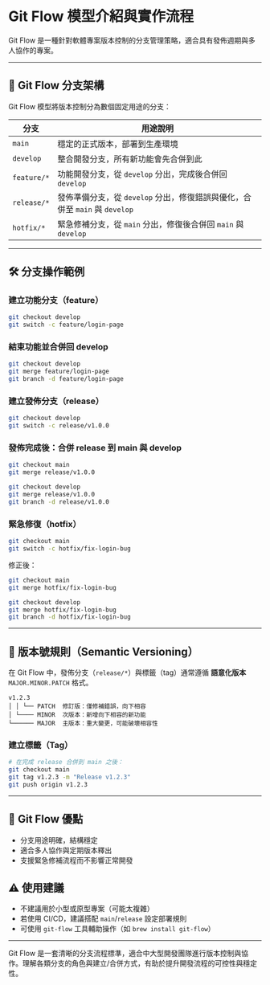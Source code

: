 # Git Flow 模型介紹與實作流程

Git Flow 是一種針對軟體專案版本控制的分支管理策略，適合具有發佈週期與多人協作的專案。

---

## 🧭 Git Flow 分支架構

Git Flow 模型將版本控制分為數個固定用途的分支：

| 分支          | 用途說明                                                 |
| ----------- | ---------------------------------------------------- |
| `main`      | 穩定的正式版本，部署到生產環境                                      |
| `develop`   | 整合開發分支，所有新功能會先合併到此                                   |
| `feature/*` | 功能開發分支，從 `develop` 分出，完成後合併回 `develop`               |
| `release/*` | 發佈準備分支，從 `develop` 分出，修復錯誤與優化，合併至 `main` 與 `develop` |
| `hotfix/*`  | 緊急修補分支，從 `main` 分出，修復後合併回 `main` 與 `develop`         |

---

## 🛠️ 分支操作範例

### 建立功能分支（feature）

```bash
git checkout develop
git switch -c feature/login-page
```

### 結束功能並合併回 develop

```bash
git checkout develop
git merge feature/login-page
git branch -d feature/login-page
```

### 建立發佈分支（release）

```bash
git checkout develop
git switch -c release/v1.0.0
```

### 發佈完成後：合併 release 到 main 與 develop

```bash
git checkout main
git merge release/v1.0.0

git checkout develop
git merge release/v1.0.0
git branch -d release/v1.0.0
```

### 緊急修復（hotfix）

```bash
git checkout main
git switch -c hotfix/fix-login-bug
```

修正後：

```bash
git checkout main
git merge hotfix/fix-login-bug

git checkout develop
git merge hotfix/fix-login-bug
git branch -d hotfix/fix-login-bug
```

---

## 🔖 版本號規則（Semantic Versioning）

在 Git Flow 中，發佈分支（`release/*`）與標籤（tag）通常遵循 **語意化版本** `MAJOR.MINOR.PATCH` 格式。

```
v1.2.3
│ │ └── PATCH  修訂版：僅修補錯誤，向下相容
│ └──── MINOR  次版本：新增向下相容的新功能
└────── MAJOR  主版本：重大變更，可能破壞相容性
```

### 建立標籤（Tag）

```bash
# 在完成 release 合併到 main 之後：
git checkout main
git tag v1.2.3 -m "Release v1.2.3"
git push origin v1.2.3
```

---

## 📌 Git Flow 優點

* 分支用途明確，結構穩定
* 適合多人協作與定期版本釋出
* 支援緊急修補流程而不影響正常開發

## ⚠️ 使用建議

* 不建議用於小型或原型專案（可能太複雜）
* 若使用 CI/CD，建議搭配 `main`/`release` 設定部署規則
* 可使用 `git-flow` 工具輔助操作（如 `brew install git-flow`）

---

Git Flow 是一套清晰的分支流程標準，適合中大型開發團隊進行版本控制與協作。理解各類分支的角色與建立/合併方式，有助於提升開發流程的可控性與穩定性。
